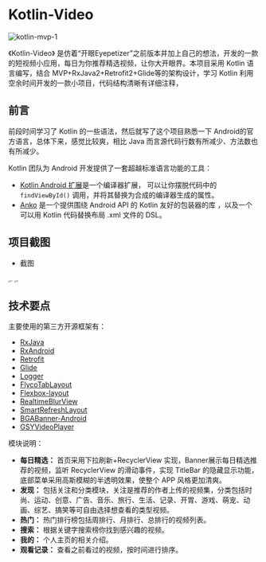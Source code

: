 # Kotlin-Video

![kotlin-mvp-1](/Users/leijin/KotlinMvp/screenshot/kotlin-mvp-1.gif)

《Kotlin-Video》 是仿着“开眼Eyepetizer”之前版本并加上自己的想法，开发的一款的短视频小应用，每日为你推荐精选视频，让你大开眼界。本项目采用 Kotlin 语言编写，结合 MVP+RxJava2+Retrofit2+Glide等的架构设计，学习 Kotlin 利用空余时间开发的一款小项目，代码结构清晰有详细注释，


## 前言

前段时间学习了 Kotlin 的一些语法，然后就写了这个项目熟悉一下 Android的官方语言，总体下来，感觉比较爽，相比 Java 而言源代码行数有所减少、方法数也有所减少。

Kotlin 团队为 Android 开发提供了一套超越标准语言功能的工具：

- [Kotlin Android 扩展](https://www.kotlincn.net/docs/tutorials/android-plugin.html)是一个编译器扩展， 可以让你摆脱代码中的 `findViewById()` 调用，并将其替换为合成的编译器生成的属性。
- [Anko](http://github.com/kotlin/anko) 是一个提供围绕 Android API 的 Kotlin 友好的包装器的库 ，以及一个可以用 Kotlin 代码替换布局 .xml 文件的 DSL。

## 项目截图

- 截图

<img src="/Users/leijin/KotlinMvp/screenshot/01.png" alt="01" style="zoom:25%;" />





<img src="/Users/leijin/KotlinMvp/screenshot/02.png" alt="02" style="zoom:25%;" />





## 技术要点
主要使用的第三方开源框架有：

 - [RxJava](https://github.com/ReactiveX/RxJava)
 - [RxAndroid](https://github.com/ReactiveX/RxAndroid)
 - [Retrofit](https://github.com/square/retrofit)
 - [Glide](https://github.com/bumptech/glide)
 - [Logger](https://github.com/orhanobut/logger)
 - [FlycoTabLayout](https://github.com/H07000223/FlycoTabLayout)
 - [Flexbox-layout](https://github.com/google/flexbox-layout)
 - [RealtimeBlurView](https://github.com/mmin18/RealtimeBlurView)
 - [SmartRefreshLayout](https://github.com/scwang90/SmartRefreshLayout)
 - [BGABanner-Android](https://github.com/bingoogolapple/BGABanner-Android)
 - [GSYVideoPlayer](https://github.com/CarGuo/GSYVideoPlayer)

模块说明：

 - **每日精选：** 首页采用下拉刷新+RecyclerView 实现，Banner展示每日精选推荐的视频，监听 RecyclerView 的滑动事件，实现 TitleBar 的隐藏显示功能，底部菜单采用高斯模糊的半透明效果，使整个 APP 风格更加清爽。
 - **发现：** 包括关注和分类模块，关注是推荐的作者上传的视频集，分类包括时尚、运动、创意、广告、音乐、旅行、生活、记录、开胃、游戏、萌宠、动画、综艺、搞笑等可自由选择想查看的类型视频。
 - **热门：** 热门排行榜包括周排行、月排行、总排行的视频列表。
 - **搜索：** 根据关键字搜索榜你找到感兴趣的视频。
 - **我的：** 个人主页的相关介绍。
 - **观看记录：** 查看之前看过的视频，按时间进行排序。

